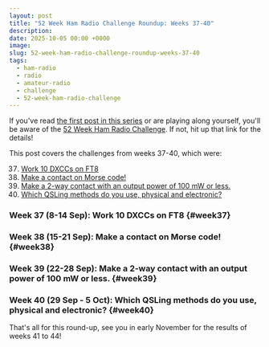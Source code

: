 ```yaml
---
layout: post
title: "52 Week Ham Radio Challenge Roundup: Weeks 37-40"
description: 
date: 2025-10-05 00:00 +0000
image: 
slug: 52-week-ham-radio-challenge-roundup-weeks-37-40
tags:
  - ham-radio
  - radio
  - amateur-radio
  - challenge
  - 52-week-ham-radio-challenge
---
```


If you've read [the first post in this series](/blog/52-week-ham-radio-challenge-roundup-weeks-1-4/) or are playing along yourself, you'll be aware of the [52 Week Ham Radio Challenge](https://hamchallenge.org/). If not, hit up that link for the details!

This post covers the challenges from weeks 37-40, which were:

<ol start="37">
  <li><a href="#week37">Work 10 DXCCs on FT8</a></li>
  <li><a href="#week38">Make a contact on Morse code!</a></li>
  <li><a href="#week35">Make a 2-way contact with an output power of 100 mW or less.</a></li>
  <li><a href="#week36">Which QSLing methods do you use, physical and electronic?</a></li>
</ol>

### Week 37 (8-14 Sep): Work 10 DXCCs on FT8 {#week37}

### Week 38 (15-21 Sep): Make a contact on Morse code! {#week38}

### Week 39 (22-28 Sep): Make a 2-way contact with an output power of 100 mW or less. {#week39}

### Week 40 (29 Sep - 5 Oct): Which QSLing methods do you use, physical and electronic? {#week40}

That's all for this round-up, see you in early November for the results of weeks 41 to 44!